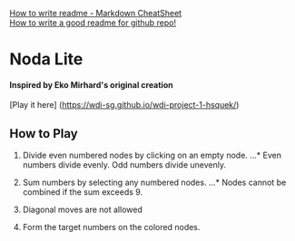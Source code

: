 [How to write readme - Markdown CheatSheet](https://github.com/adam-p/markdown-here/wiki/Markdown-Cheatsheet)  
[How to write a good readme for github repo!](https://gist.github.com/PurpleBooth/109311bb0361f32d87a2)

# Noda Lite
<!---
Read Me Contents
-->
#### Inspired by Eko Mirhard's original creation
[Play it here] (https://wdi-sg.github.io/wdi-project-1-hsquek/)



## How to Play
1. Divide even numbered nodes by clicking on an empty node.
...* Even numbers divide evenly. Odd numbers divide unevenly.


2. Sum numbers by selecting any numbered nodes.
...* Nodes cannot be combined if the sum exceeds 9.


3. Diagonal moves are not allowed


4. Form the target numbers on the colored nodes.



